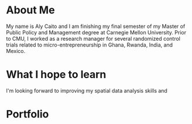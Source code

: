 # About Me
My name is Aly Caito and I am finishing my final semester of my Master of Public Policy and Management degree at Carnegie Mellon University. Prior to CMU, I worked as a research manager for several randomized control trials related to micro-entrepreneurship in Ghana, Rwanda, India, and Mexico.

# What I hope to learn
I'm looking forward to improving my spatial data analysis skills and 

# Portfolio

